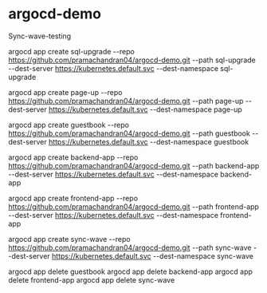 # argocd-demo
Sync-wave-testing

argocd app create sql-upgrade --repo https://github.com/pramachandran04/argocd-demo.git --path sql-upgrade --dest-server https://kubernetes.default.svc --dest-namespace sql-upgrade

argocd app create page-up --repo https://github.com/pramachandran04/argocd-demo.git --path page-up --dest-server https://kubernetes.default.svc --dest-namespace page-up

argocd app create guestbook --repo https://github.com/pramachandran04/argocd-demo.git --path guestbook --dest-server https://kubernetes.default.svc --dest-namespace guestbook

argocd app create backend-app --repo https://github.com/pramachandran04/argocd-demo.git --path backend-app --dest-server https://kubernetes.default.svc --dest-namespace backend-app

argocd app create frontend-app --repo https://github.com/pramachandran04/argocd-demo.git --path frontend-app --dest-server https://kubernetes.default.svc --dest-namespace frontend-app

argocd app create sync-wave --repo https://github.com/pramachandran04/argocd-demo.git --path sync-wave --dest-server https://kubernetes.default.svc --dest-namespace sync-wave

argocd app delete guestbook 
argocd app delete backend-app 
argocd app delete frontend-app 
argocd app delete sync-wave 